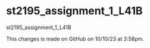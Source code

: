 # st2195_assignment_1_L41B
st2195_assignment_1_L41B

This changes is made on GitHub on 10/10/23 at 3:58pm.
